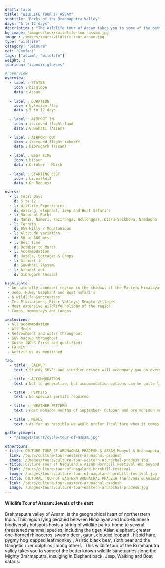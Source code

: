 ```yaml
---
draft: false
title: "WILDLIFE TOUR OF ASSAM"
subtitle: "Parks of the Brahmaputra Valley"
days: "5 to 12 days"
description : "The Wildlife tour of Assam takes you to some of the better wildlife sancturies of India. Kaziranga, Manas, Nameri, Dibrusaikhowa and Namdapha National Parks"
bg_image: /images/tours/wildlife-tour-assam.jpg
image : /images/tours/wildlife-tour-assam.jpg
type: "wildlife"
category: "leisure"
cat: "Comfort"
tags: ["assam", "wildlife"]
weight: 3
touricon: "iconoir:glasses"

# overview
overview:
  - label : STATES
    icon : bi:globe
    data : Assam
    
  - label : DURATION
    icon : bytesize:flag
    data : 5 to 12 days

  - label : AIRPORT IN
    icon : ic:round-flight-land
    data : Guwahati (Assam)

  - label : AIRPORT OUT
    icon : ic:round-flight-takeoff
    data : Dibrugarh (Assam)
    
  - label : BEST TIME
    icon : bi:sun
    data : October - March
  
  - label : STARTING COST
    icon : bi:wallet2
    data : On Request

overs:
  - l: Total Days 
    d: 5 to 12
  - l: Wildlife Experiences 
    d: Walking, elephant, Jeep and Boat Safari's
  - l: National Parks 
    d: Manas, Nameri, Kaziranga, Hollongpar, Dibru-Saikhowa, Namdapha
  - l: Terrain 
    d: 85% Hilly / Mountanious
  - l: Altitude variation 
    d: 50 to 800 mts
  - l: Best Time 
    d: October to March
  - l: Accommodation 
    d: Hotels, Cottages & Camps
  - l: Airport in 
    d: Guwahati (Assam)
  - l: Airport out 
    d: Dibrugarh (Assam) 

highlights:
 - An naturally abundant region in the shadows of the Eastern Himalayas
 - Jeep, Hike, Elephant and Boat safari's
 - 6 wildlife Sanctuaries
 - Tea Plantations, River Valleys, Remote Villages
 - Most extensive Wildlife holiday of the region
 - Camps, homestays and Lodges

inclusions:
 - All accommodation
 - All Meals
 - Refreshment and water throughout
 - SUV backup throughout
 - Guide (NOLS First aid qualified)
 - FA Kit
 - Activities as mentioned

faq:
  - title : BACKUP
    text : Sturdy SUV’s and sturdier driver will accompany you on every trip. the condition of roads do not allow for larger vehicles, however do our best to provide you the best in comfort in relation to the routes that we ply on. These vehicles are along right from your airport pick up to your drop back to the airport.

  - title : ACCOMMODATION
    text : Not to generalize, but accommodation options can be quite limited. However over the years we have taken pains to find quaint places which offer you the relative luxuries of a clean and hospitable premises. Also as much as possible we would prefer local family run establishments as opposed to mega chains run by people who already have a lot.

  - title : PERMITS
    text : No special permits required

  - title :  WEATHER PATTERN
    text : Post monsoon months of September- October and pre monsoon months of March-April are very pleasant with blue skies and a fair days. Peak winters are from November to February with the mercury coming down below 18 C, in the evenings, however the days are still favourable for cycling.

  - title : MEALS
    text : As far as possible we would prefer local fare when it comes to meals, however we understand the need for comfort food when multiple days of intense exertion is required. Nutritious and palatable foot is always freshly cooked with fresh local ingredients. We provide potable packaged water which we carry in large 20lt cans so as keep plastic to the minimum. Reusable water bottles are provided at the onset of each journey.

galleryimages:
  - "/images/tours/cycle-tour-of-assam.jpg"

othertours:
- title: CULTURE TOUR OF ARUNACHAL PRADESH & ASSAM Monyul & Brahmaputa Valley 
  link: /tours/culture-tour-western-arunachal-pradesh
  image: /images/tours/culture-tour-western-arunachal-pradesh.jpg
- title: Culture Tour of Nagaland & Assam Hornbill Festival and beyond 
  link: /tours/culture-tour-of-nagaland-hornbill-festival
  image: /images/tours/culture-tour-of-nagaland-hornbill-festival.jpg
- title: CULTURAL TOUR OF EASTERN ARUNACHAL PRADESH Theravada & Animist lands 
  link: /tours/culture-tour-eastern-arunachal-pradesh
  image: /images/tours/culture-tour-eastern-arunachal-pradesh.jpg    
---
```


#### Wildlife Tour of Assam: Jewels of the east

Brahmaputra valley of Assam, is the geographical heart of northeastern India. This region lying perched between Himalayan and Indo-Burmese biodiversity hotspots hosts a string of wildlife parks, home to several threatened mammal species, including the tiger, Asian elephant, greater one-horned rhinoceros, swamp deer , gaur , clouded leopard , hispid hare, pygmy hog, capped leaf monkey , Asiatic black bear, sloth bear and the Gangetic river dolphins among others . This wildlife tour of the Brahmaputra valley takes you to some of the better known wildlife sanctuaries along the Mighty Brahmaputra, indulging in Elephant back, Jeep, Walking and Boat safaris.